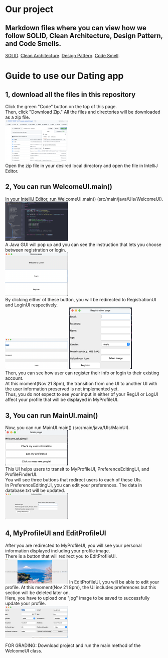 # Our project
## Markdown files where you can view how we follow SOLID, Clean Architecture, Design Pattern, and Code Smells.
[SOLID](https://github.com/CSC207-2022F-UofT/course-project-loners/blob/main/SOLID.md). 
[Clean Architecture](https://github.com/CSC207-2022F-UofT/course-project-loners/blob/main/CleanArchitecture.md). 
[Design Pattern](https://github.com/CSC207-2022F-UofT/course-project-loners/blob/main/DesignPattern.md). 
[Code Smell](https://github.com/CSC207-2022F-UofT/course-project-loners/blob/main/CodeSmell.md). 
# Guide to use our Dating app
## 1, download all the files in this repository 
Click the green "Code" button on the top of this page.  
Then, click "Download Zip." All the files and directories will be downloaded as a zip file.  
<img src="images/MarkdownImage1.png" alt="drawing" width="200"/>  
Open the zip file in your desired local directory and open the file in IntelliJ Editor. 

## 2, You can run WelcomeUI.main()
In your IntelliJ Editor, run WelcomeUI.main() (src/main/java/UIs/WelcomeUI).  
<img src="images/MarkdownImage2.png" alt="drawing" width="200"/>  
A Java GUI will pop up and you can see the instruction that lets you choose between registration or login.  
<img src="images/MarkdownImage3.png" alt="drawing" width="200"/>  
By clicking either of these button, you will be redirected to RegistrationUI and LoginUI respectively.  
<img src="images/MarkdownImage4.png" alt="drawing" width="200"/>
<img src="images/MarkdownImage5.png" alt="drawing" width="200"/>  
Then, you can see how user can register their info or login to their existing account.  
At this moment(Nov 21 8pm), the transition from one UI to another UI with the user information preserved is not implemented yet.  
Thus, you do not expect to see your input in either of your RegUI or LogUI affect your profile that will be displayed in MyProfileUI.  

## 3, You can run MainUI.main()
Now, you can run MainUI.main() (src/main/java/UIs/MainUI).  
<img src="images/MarkdownImage6.png" alt="drawing" width="200"/>  
This UI helps users to transit to MyProfileUI, PreferenceEditingUI, and ProfileFinderUI.    
You will see three buttons that redirect users to each of these UIs.  
In PreferenceEditingUI, you can edit your preferences.  The data in database.txt will be updated.  
<img src="images/MarkdownImage9.png" alt="drawing" width="200"/>

## 4, MyProfileUI and EditProfileUI
After you are redirected to MyProfileUI, you will see your personal information displayed including your profile image.  
There is a button that will redirect you to EditProfileUI.  
<img src="images/MarkdownImage7.png" alt="drawing" width="200"/>
In EditProfileUI, you will be able to edit your profile. At this moment(Nov 21 8pm), the UI includes preferences but this section will be deleted later on.  
Here, you have to upload one "jpg" image to be saved to successfully update your profile.  
<img src="images/MarkdownImage8.png" alt="drawing" width="200"/>


FOR GRADING:
Download project and run the main method of the WelcomeUI class.
